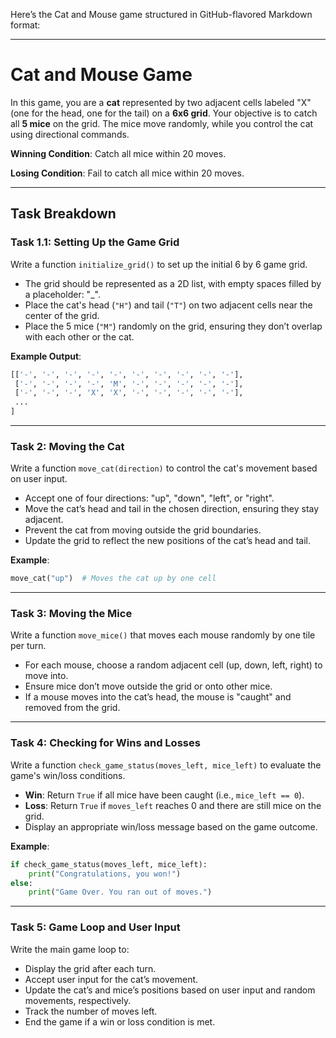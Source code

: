 Here’s the Cat and Mouse game structured in GitHub-flavored Markdown format:

---

# Cat and Mouse Game

In this game, you are a **cat** represented by two adjacent cells labeled "X" (one for the head, one for the tail) on a **6x6 grid**. Your objective is to catch all **5 mice** on the grid. The mice move randomly, while you control the cat using directional commands.

**Winning Condition**: Catch all mice within 20 moves.

**Losing Condition**: Fail to catch all mice within 20 moves.

---

## Task Breakdown

### **Task 1.1: Setting Up the Game Grid**

Write a function `initialize_grid()` to set up the initial 6 by 6 game grid.

- The grid should be represented as a 2D list, with empty spaces filled by a placeholder: "_".
- Place the cat's head (`"H"`) and tail (`"T"`) on two adjacent cells near the center of the grid.
- Place the 5 mice (`"M"`) randomly on the grid, ensuring they don’t overlap with each other or the cat.

**Example Output**:
```python
[['-', '-', '-', '-', '-', '-', '-', '-', '-', '-'],
 ['-', '-', '-', '-', 'M', '-', '-', '-', '-', '-'],
 ['-', '-', '-', 'X', 'X', '-', '-', '-', '-', '-'],
 ...
]
```

---

### **Task 2: Moving the Cat**

Write a function `move_cat(direction)` to control the cat's movement based on user input.

- Accept one of four directions: "up", "down", "left", or "right".
- Move the cat’s head and tail in the chosen direction, ensuring they stay adjacent.
- Prevent the cat from moving outside the grid boundaries.
- Update the grid to reflect the new positions of the cat’s head and tail.

**Example**:
```python
move_cat("up")  # Moves the cat up by one cell
```

---

### **Task 3: Moving the Mice**

Write a function `move_mice()` that moves each mouse randomly by one tile per turn.

- For each mouse, choose a random adjacent cell (up, down, left, right) to move into.
- Ensure mice don’t move outside the grid or onto other mice.
- If a mouse moves into the cat’s head, the mouse is "caught" and removed from the grid.

---

### **Task 4: Checking for Wins and Losses**

Write a function `check_game_status(moves_left, mice_left)` to evaluate the game's win/loss conditions.

- **Win**: Return `True` if all mice have been caught (i.e., `mice_left == 0`).
- **Loss**: Return `True` if `moves_left` reaches 0 and there are still mice on the grid.
- Display an appropriate win/loss message based on the game outcome.

**Example**:
```python
if check_game_status(moves_left, mice_left):
    print("Congratulations, you won!")
else:
    print("Game Over. You ran out of moves.")
```

---

### **Task 5: Game Loop and User Input**

Write the main game loop to:
- Display the grid after each turn.
- Accept user input for the cat’s movement.
- Update the cat’s and mice’s positions based on user input and random movements, respectively.
- Track the number of moves left.
- End the game if a win or loss condition is met.


